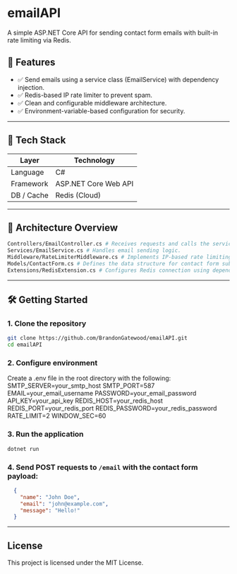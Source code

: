 # emailAPI
A simple ASP.NET Core API for sending contact form emails with built-in rate limiting via Redis.

## 🚀 Features

- ✅ Send emails using a service class (EmailService) with dependency injection.
- ✅ Redis-based IP rate limiter to prevent spam.
- ✅ Clean and configurable middleware architecture.
- ✅ Environment-variable-based configuration for security.

---

## 🧱 Tech Stack
| Layer        | Technology            |
|--------------|------------------------|
| Language     | C#                     |
| Framework    | ASP.NET Core Web API   |
| DB / Cache   | Redis (Cloud)       |

---

## 📁 Architecture Overview

```bash
Controllers/EmailController.cs # Receives requests and calls the service.
Services/EmailService.cs # Handles email sending logic.
Middleware/RateLimiterMiddleware.cs # Implements IP-based rate limiting with Redis.
Models/ContactForm.cs # Defines the data structure for contact form submissions.
Extensions/RedisExtension.cs # Configures Redis connection using dependency injection.
```

---

## 🛠️ Getting Started

### 1. Clone the repository

```bash
git clone https://github.com/BrandonGatewood/emailAPI.git
cd emailAPI
```

### 2. Configure environment
Create a .env file in the root directory with the following:
SMTP_SERVER=your_smtp_host
SMTP_PORT=587
EMAIL=your_email_username
PASSWORD=your_email_password
API_KEY=your_api_key
REDIS_HOST=your_redis_host
REDIS_PORT=your_redis_port
REDIS_PASSWORD=your_redis_password
RATE_LIMIT=2
WINDOW_SEC=60

### 3. Run the application
```bash
dotnet run
```

### 4. Send POST requests to `/email` with the contact form payload:
```JSON
  {
    "name": "John Doe",
    "email": "john@example.com",
    "message": "Hello!"
  }
  ```

---

## License
This project is licensed under the MIT License.
